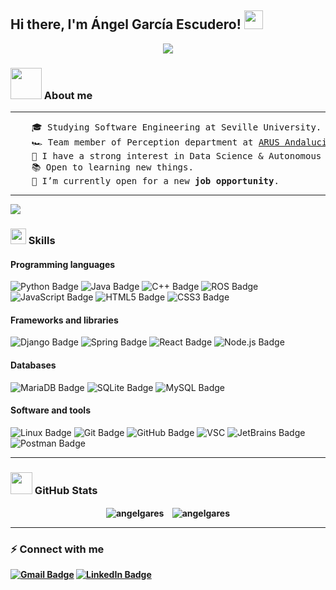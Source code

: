 <h2> Hi there, I'm Ángel García Escudero! <img src="https://github.com/abdoachhoubi/abdoachhoubi/blob/main/gifs/Hi.gif" width="30"></h2>
<div align="center">
  <a href="https://git.io/typing-svg">
    <img src="https://readme-typing-svg.demolab.com/?lines=Hi,+I'm+Angelgares;Software+engineering+student;Open+to+learning+new+things;&center=true&width=500&height=50&color=52FABD">
  </a>
</div>

<h3> <picture><img src = "https://github.com/7oSkaaa/7oSkaaa/blob/main/Images/about_me.gif?raw=true" width = 50px></picture> About me </h3>

<hr>
<pre>
    🎓 Studying Software Engineering at Seville University.
    🏎️ Team member of Perception department at <a href="https://www.arusteam.com">ARUS Andalucia Racing Team</a>.
    📝 I have a strong interest in Data Science & Autonomous Systems.
    📚 Open to learning new things.
    🚀 I’m currently open for a new <b>job opportunity</b>.
</pre>
<hr>

<img src="https://user-images.githubusercontent.com/73097560/115834477-dbab4500-a447-11eb-908a-139a6edaec5c.gif">

<h3> <img src="https://media2.giphy.com/media/QssGEmpkyEOhBCb7e1/giphy.gif?cid=ecf05e47a0n3gi1bfqntqmob8g9aid1oyj2wr3ds3mg700bl&rid=giphy.gif" width ="25"><b> Skills</b></h3>
<h4>Programming languages</h4>
<p>
  <img src="https://img.shields.io/badge/Python-3776AB?logo=python&logoColor=fff&style=for-the-badge" alt="Python Badge">
  <img src="https://img.shields.io/badge/Java-%23ED8B00.svg?logo=openjdk&logoColor=fff&style=for-the-badge" alt="Java Badge">
  <img src="https://img.shields.io/badge/C%2B%2B-00599C?logo=cplusplus&logoColor=fff&style=for-the-badge" alt="C++ Badge">
  <img src="https://img.shields.io/badge/ROS-22314E?logo=ros&logoColor=fff&style=for-the-badge" alt="ROS Badge">
  <img src="https://img.shields.io/badge/JavaScript-F7DF1E?logo=javascript&logoColor=000&style=for-the-badge" alt="JavaScript Badge">
  <img src="https://img.shields.io/badge/HTML5-E34F26?logo=html5&logoColor=fff&style=for-the-badge" alt="HTML5 Badge">
  <img src="https://img.shields.io/badge/CSS3-1572B6?logo=css3&logoColor=fff&style=for-the-badge" alt="CSS3 Badge">
</p>

<h4>Frameworks and libraries</h4>
<p>
  <img src="https://img.shields.io/badge/Django-092E20?logo=django&logoColor=fff&style=for-the-badge" alt="Django Badge">
  <img src="https://img.shields.io/badge/Spring-6DB33F?logo=spring&logoColor=fff&style=for-the-badge" alt="Spring Badge">
  <img src="https://img.shields.io/badge/React-61DAFB?logo=react&logoColor=000&style=for-the-badge" alt="React Badge">
  <img src="https://img.shields.io/badge/Node.js-5FA04E?logo=nodedotjs&logoColor=fff&style=for-the-badge" alt="Node.js Badge">
</p>

<h4> Databases</h4>
<p>
  <img src="https://img.shields.io/badge/MariaDB-003545?logo=mariadb&logoColor=fff&style=for-the-badge" alt="MariaDB Badge">
  <img src="https://img.shields.io/badge/SQLite-003B57?logo=sqlite&logoColor=fff&style=for-the-badge" alt="SQLite Badge">
  <img src="https://img.shields.io/badge/MySQL-4479A1?logo=mysql&logoColor=fff&style=for-the-badge" alt="MySQL Badge">
</p>

<h4> Software and tools</h4>
<p>
  <img src="https://img.shields.io/badge/Linux-FCC624?logo=linux&logoColor=000&style=for-the-badge" alt="Linux Badge">
  <img src="https://img.shields.io/badge/Git-F05032?logo=git&logoColor=fff&style=for-the-badge" alt="Git Badge">
  <img src="https://img.shields.io/badge/GitHub-181717?logo=github&logoColor=fff&style=for-the-badge" alt="GitHub Badge">
  <img src="https://custom-icon-badges.demolab.com/badge/Visual%20Studio%20Code-0078d7.svg?logo=vsc&logoColor=fff&style=for-the-badge" alt="VSC">
  <img src="https://img.shields.io/badge/JetBrains-000?logo=jetbrains&logoColor=fff&style=for-the-badge" alt="JetBrains Badge">
  <img src="https://img.shields.io/badge/Postman-FF6C37?logo=postman&logoColor=fff&style=for-the-badge" alt="Postman Badge">
</p>

<hr>

<h3><img src="https://media.giphy.com/media/iY8CRBdQXODJSCERIr/giphy.gif" width="35"><b> GitHub Stats</h3>
<div align="center">
  <img src="https://github-readme-stats.vercel.app/api/top-langs?username=angelgares&show_icons=true&locale=en&bg_color=0d1117&text_color=ffffff&layout=compact" alt="angelgares" style="vertical-align: middle; margin-right: 10px;"/>
  <img src="https://github-readme-stats.vercel.app/api?username=angelgares&show_icons=true&locale=en&bg_color=0d1117&text_color=ffffff&repo=convoychat" alt="angelgares" style="vertical-align: middle;"/>
</div>
<hr>

<h3>⚡ Connect with me </h3>
<p>
	<a href="mailto:angelgares6424@gmail.com"><img src="https://img.shields.io/badge/Gmail-EA4335?logo=gmail&logoColor=fff&style=for-the-badge" alt="Gmail Badge"></a>
	<a href="https://www.linkedin.com/in/angelgares"><img src="https://img.shields.io/badge/LinkedIn-blue?style=for-the-badge&logo=linkedin&logoColor=white" alt="LinkedIn Badge"></a>
</p>
